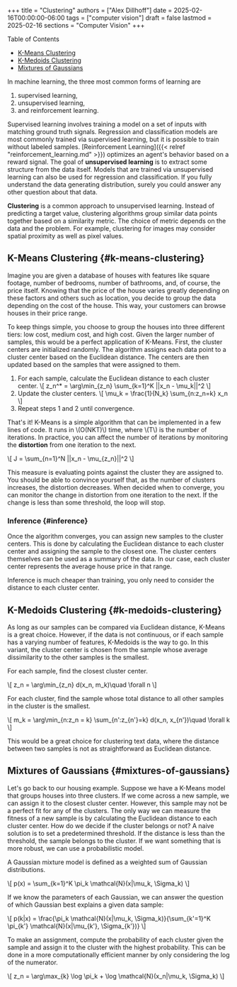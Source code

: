 +++
title = "Clustering"
authors = ["Alex Dillhoff"]
date = 2025-02-16T00:00:00-06:00
tags = ["computer vision"]
draft = false
lastmod = 2025-02-16
sections = "Computer Vision"
+++

<div class="ox-hugo-toc toc">

<div class="heading">Table of Contents</div>

- [K-Means Clustering](#k-means-clustering)
- [K-Medoids Clustering](#k-medoids-clustering)
- [Mixtures of Gaussians](#mixtures-of-gaussians)

</div>
<!--endtoc-->

In machine learning, the three most common forms of learning are

1.  supervised learning,
2.  unsupervised learning,
3.  and reinforcement learning.

Supervised learning involves training a model on a set of inputs with matching ground truth signals. Regression and classification models are most commonly trained via supervised learning, but it is possible to train without labeled samples. [Reinforcement Learning]({{< relref "reinforcement_learning.md" >}}) optimizes an agent's behavior based on a reward signal. The goal of ****unsupervised learning**** is to extract some structure from the data itself. Models that are trained via unsupervised learning can also be used for regression and classification. If you fully understand the data generating distribution, surely you could answer any other question about that data.

**Clustering** is a common approach to unsupervised learning. Instead of predicting a target value, clustering algorithms group similar data points together based on a similarity metric. The choice of metric depends on the data and the problem. For example, clustering for images may consider spatial proximity as well as pixel values.


## K-Means Clustering {#k-means-clustering}

Imagine you are given a database of houses with features like square footage, number of bedrooms, number of bathrooms, and, of course, the price itself. Knowing that the price of the house varies greatly depending on these factors and others such as location, you decide to group the data depending on the cost of the house. This way, your customers can browse houses in their price range.

To keep things simple, you choose to group the houses into three different tiers: low cost, medium cost, and high cost. Given the larger number of samples, this would be a perfect application of K-Means. First, the cluster centers are initialized randomly. The algorithm assigns each data point to a cluster center based on the Euclidean distance. The centers are then updated based on the samples that were assigned to them.

1.  For each sample, calculate the Euclidean distance to each cluster center.
    \\[
       z\_n^\* = \arg\min\_{z\_n} \sum\_{k=1}^K ||x\_n - \mu\_k||^2
       \\]
2.  Update the cluster centers.
    \\[
        \mu\_k = \frac{1}{N\_k} \sum\_{n:z\_n=k} x\_n
        \\]
3.  Repeat steps 1 and 2 until convergence.

That's it! K-Means is a simple algorithm that can be implemented in a few lines of code. It runs in \\(O(NKT)\\) time, where \\(T\\) is the number of iterations. In practice, you can affect the number of iterations by monitoring the **distortion** from one iteration to the next.

\\[
J = \sum\_{n=1}^N ||x\_n - \mu\_{z\_n}||^2
\\]

This measure is evaluating points against the cluster they are assigned to. You should be able to convince yourself that, as the number of clusters increases, the distortion decreases. When decided when to converge, you can monitor the change in distortion from one iteration to the next. If the change is less than some threshold, the loop will stop.


### Inference {#inference}

Once the algorithm converges, you can assign new samples to the cluster centers. This is done by calculating the Euclidean distance to each cluster center and assigning the sample to the closest one. The cluster centers themselves can be used as a summary of the data. In our case, each cluster center represents the average house price in that range.

Inference is much cheaper than training, you only need to consider the distance to each cluster center.


## K-Medoids Clustering {#k-medoids-clustering}

As long as our samples can be compared via Euclidean distance, K-Means is a great choice. However, if the data is not continuous, or if each sample has a varying number of features, K-Medoids is the way to go. In this variant, the cluster center is chosen from the sample whose average dissimilarity to the other samples is the smallest.

For each sample, find the closest cluster center.

\\[
z\_n = \arg\min\_{z\_n} d(x\_n, m\_k)\quad \forall n
\\]

For each cluster, find the sample whose total distance to all other samples in the cluster is the smallest.

\\[
m\_k = \arg\min\_{n:z\_n = k} \sum\_{n':z\_{n'}=k} d(x\_n, x\_{n'})\quad \forall k
\\]

This would be a great choice for clustering text data, where the distance between two samples is not as straightforward as Euclidean distance.


## Mixtures of Gaussians {#mixtures-of-gaussians}

Let's go back to our housing example. Suppose we have a K-Means model that groups houses into three clusters. If we come across a new sample, we can assign it to the closest cluster center. However, this sample may not be a perfect fit for any of the clusters. The only way we can measure the fitness of a new sample is by calculating the Euclidean distance to each cluster center. How do we decide if the cluster belongs or not? A naive solution is to set a predetermined threshold. If the distance is less than the threshold, the sample belongs to the cluster. If we want something that is more robust, we can use a probabilistic model.

A Gaussian mixture model is defined as a weighted sum of Gaussian distributions.

\\[
p(x) = \sum\_{k=1}^K \pi\_k \mathcal{N}(x|\mu\_k, \Sigma\_k)
\\]

If we know the parameters of each Gaussian, we can answer the question of which Gaussian best explains a given data sample:

\\[
p(k|x) = \frac{\pi\_k \mathcal{N}(x|\mu\_k, \Sigma\_k)}{\sum\_{k'=1}^K \pi\_{k'} \mathcal{N}(x|\mu\_{k'}, \Sigma\_{k'})}
\\]

To make an assignment, compute the probability of each cluster given the sample and assign it to the cluster with the highest probability. This can be done in a more computationally efficient manner by only considering the log of the numerator.

\\[
z\_n = \arg\max\_{k} \log \pi\_k + \log \mathcal{N}(x\_n|\mu\_k, \Sigma\_k)
\\]
